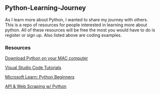 ## Python-Learning-Journey
As I learn more about Python, I wanted to share my journey with others. 
This is a repo of resources for people interested in learning more about python.
All of these resources will be free the most you would have to do is register
or sign up. Also listed above are coding examples.

### Resources
[Download Python on your MAC computer](https://youtu.be/aY_MtMlkA88)

[Visual Studio Code Tutorials](https://code.visualstudio.com/docs/python/python-tutorial#_run-hello-world)

[Microsoft Learn: Python Beginners](https://learn.microsoft.com/en-us/training/paths/beginner-python/)

[API & Web Scraping w/ Python](https://www.dataquest.io/path/apis-and-web-scraping-with-python-skill-path/?utm_source=Iterable&utm_medium=email&utm_campaign=newsletter_209)
